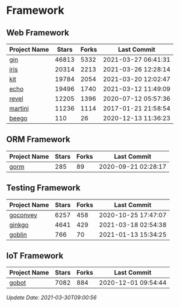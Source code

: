 # Framework

## Web Framework
| Project Name | Stars | Forks | Last Commit |
| ------------ | ----- | ----- | ----------- |
| [gin](https://github.com/gin-gonic/gin) | 46813 | 5332 | 2021-03-27 06:41:31 |
| [iris](https://github.com/kataras/iris) | 20314 | 2213 | 2021-03-26 12:28:14 |
| [kit](https://github.com/go-kit/kit) | 19784 | 2054 | 2021-03-20 12:02:47 |
| [echo](https://github.com/labstack/echo) | 19496 | 1740 | 2021-03-12 11:49:09 |
| [revel](https://github.com/revel/revel) | 12205 | 1396 | 2020-07-12 05:57:36 |
| [martini](https://github.com/go-martini/martini) | 11236 | 1114 | 2017-01-21 21:58:54 |
| [beego](https://github.com/astaxie/beego) | 110 | 26 | 2020-12-13 11:36:23 |

## ORM Framework
| Project Name | Stars | Forks | Last Commit |
| ------------ | ----- | ----- | ----------- |
| [gorm](https://github.com/jinzhu/gorm) | 285 | 89 | 2020-09-21 02:28:17 |

## Testing Framework
| Project Name | Stars | Forks | Last Commit |
| ------------ | ----- | ----- | ----------- |
| [goconvey](https://github.com/smartystreets/goconvey) | 6257 | 458 | 2020-10-25 17:47:07 |
| [ginkgo](https://github.com/onsi/ginkgo) | 4641 | 429 | 2021-03-18 02:54:38 |
| [goblin](https://github.com/franela/goblin) | 766 | 70 | 2021-01-13 15:34:25 |

## IoT Framework
| Project Name | Stars | Forks | Last Commit |
| ------------ | ----- | ----- | ----------- |
| [gobot](https://github.com/hybridgroup/gobot) | 7082 | 884 | 2020-12-01 09:54:44 |

*Update Date: 2021-03-30T09:00:56*